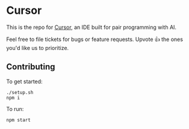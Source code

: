 # Cursor

This is the repo for [Cursor](https://www.cursor.so), an IDE built for pair programming with AI. 

Feel free to file tickets for bugs or feature requests. Upvote 👍 the ones you'd like us to prioritize.

## Contributing

To get started:

```
./setup.sh
npm i
```

To run:

```
npm start
```
